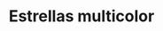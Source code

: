 ---
title: Estrellas multicolor
date: 
draft: false

# descripcion
description : Pulsera de plata 925

materials: Plata 925

color: Rosa, Amarillo y Celeste

dimensions: 20cm largo

code: 03-09-0566

type: "Pulseras"

categories: []

price: $2.790,00

# Images
# first image will be shown in the product page
images:
  # - image: "images/path_to_image"
  # La ubicacion de las imagenes es imagenes/Pulseras/Pulseras.Plata/03-09-0566-estrellas-multicolor
  - image: "./images/pulseras/plata/03-09-0566.JPG"
---